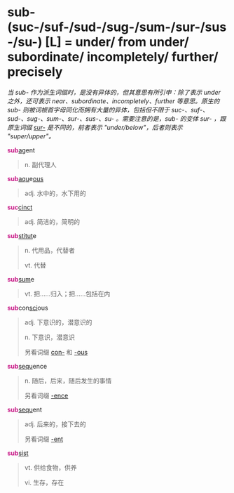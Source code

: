 # sub-(suc-/suf-/sud-/sug-/sum-/sur-/sus-/su-) [L] = under/ from under/ subordinate/ incompletely/ further/ precisely

*当 sub- 作为派生词缀时，是没有异体的，但其意思有所引申：除了表示 under 之外，还可表示 near、subordinate、incompletely、further 等意思。原生的 sub- 则被词根首字母同化而拥有大量的异体，包括但不限于 suc-、suf-、sud-、sug-、sum-、sur-、sus-、su- 。需要注意的是，sub- 的变体 sur- ，跟原生词缀 [sur-](sur-.md) 是不同的，前者表示 "under/below"，后者则表示 "super/upper"。*

<b style="color: #C71585;">sub</b>[ag](_ag_.md)ent
> n. 副代理人

<b style="color: #C71585;">sub</b>[aqu](_aqu_.md)e[ous](-ous.md)
> adj. 水中的，水下用的

<b style="color: #C71585;">suc</b>[cinct](_cinct_.md)
> adj. 简洁的，简明的

<b style="color: #C71585;">sub</b>[stitut](_stit_.md)e
> n. 代用品，代替者
>
> vt. 代替

<b style="color: #C71585;">sub</b>[sum](_sum_.1.md)e
> vt. 把……归入；把……包括在内

<b style="color: #C71585;">sub</b>con[sci](_sci_.md)ous
> adj. 下意识的，潜意识的
>
> n. 下意识，潜意识
>
> 另看词缀 [con-](com-.md) 和 [-ous](-ous.md)

<b style="color: #C71585;">sub</b>[sequ](_sequ_.md)ence
> n. 随后，后来，随后发生的事情
>
> 另看词缀 [-ence](-ence.md)

<b style="color: #C71585;">sub</b>[sequ](_sequ_.md)ent
> adj. 后来的，接下去的
>
> 另看词缀 [-ent](-ent.md)

<b style="color: #C71585;">sub</b>[sist](_st_.md)
> vt. 供给食物，供养
>
> vi. 生存，存在